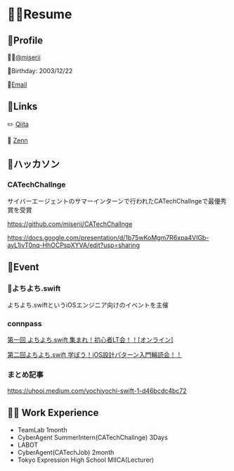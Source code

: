 # 🧑‍💻Resume
## 👤Profile
🙍‍♂️[@miserii](https://github.com/miserii?tab=repositories)

🎂Birthday: 2003/12/22

📮[Email](str3tech@gmail.com)


## 📎Links
✏️ [Qiita](https://qiita.com/lsk4f5)

📝 [Zenn](https://zenn.dev/lsk4f5/scraps)

## 📱ハッカソン
### CATechChallnge

サイバーエージェントのサマーインターンで行われたCATechChallngeで最優秀賞を受賞

https://github.com/miserii/CATechChallnge

https://docs.google.com/presentation/d/1b75wKoMgm7R6xpa4VIGb-ayL1ivT0nq-HhOCPspXYVA/edit?usp=sharing

## 💞Event
### 👶よちよち.swift
よちよち.swiftというiOSエンジニア向けのイベントを主催

### connpass

[第一回 よちよち.swift 集まれ！初心者LT会！！[オンライン]](https://yotiyoti-swift.connpass.com/event/192143/)

[第二回よちよち.swift 学ぼう！iOS設計パターン入門輪読会！！ ](https://yotiyoti-swift.connpass.com/event/198508/)

### まとめ記事

https://uhooi.medium.com/yochiyochi-swift-1-d46bcdc4bc72

## 🧑‍💻 Work Experience
- TeamLab 1month 
- CyberAgent SummerIntern(CATechChallnge) 3Days
- LABOT
- CyberAgent(CATechJob) 2month
- Tokyo Expression High School MIICA(Lecturer)
